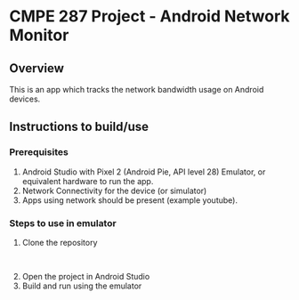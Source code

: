 
# CMPE 287 Project - Android Network Monitor

## Overview 
This is an app which tracks the network bandwidth usage on Android devices. 

## Instructions to build/use

### Prerequisites

1. Android Studio with Pixel 2 (Android Pie, API level 28) Emulator, or equivalent hardware to run the app. 
2. Network Connectivity for the device (or simulator)
3. Apps using network should be present (example youtube). 

### Steps to use in emulator

1. Clone the repository 
  <pre>
  </pre>
2. Open the project in Android Studio
3. Build and run using the emulator
